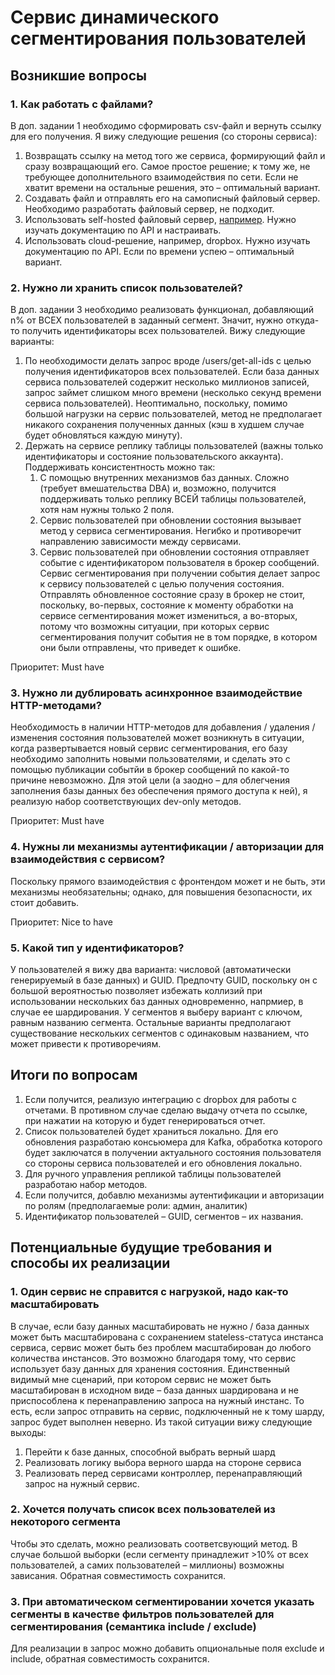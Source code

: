 # Сервис динамического сегментирования пользователей

## Возникшие вопросы
### 1. Как работать с файлами?
В доп. задании 1 необходимо сформировать csv-файл и вернуть ссылку для его получения. Я вижу следующие решения (со стороны сервиса):
1. Возвращать ссылку на метод того же сервиса, формирующий файл и сразу возвращающий его. Самое простое решение; к тому же, не требующее дополнительного взаимодействия по сети. Если не хватит времени на остальные решения, это – оптимальный вариант.
2. Создавать файл и отправлять его на самописный файловый сервер. Необходимо разработать файловый сервер, не подходит.
3. Использовать self-hosted файловый сервер, [например](https://github.com/drakkan/sftpgo). Нужно изучать документацию по API и настраивать.
4. Использовать cloud-решение, например, dropbox. Нужно изучать документацию по API. Если по времени успею – оптимальный вариант.
### 2. Нужно ли хранить список пользователей?
В доп. задании 3 необходимо реализовать функционал, добавляющий n% от ВСЕХ пользователей в заданный сегмент. Значит, нужно откуда-то получить идентификаторы всех пользователей. Вижу следующие варианты:
1. По необходимости делать запрос вроде /users/get-all-ids с целью получения идентификаторов всех пользователей. Если база данных сервиса пользователей содержит несколько миллионов записей, запрос займет слишком много времени (несколько секунд времени сервиса пользователей). Неоптимально, поскольку, помимо большой нагрузки на сервис пользователей, метод не предполагает никакого сохранения полученных данных (кэш в худшем случае будет обновляться каждую минуту).
2. Держать на сервисе реплику таблицы пользователей (важны только идентификаторы и состояние пользовательского аккаунта). Поддерживать консистентность можно так:
   1. С помощью внутренних механизмов баз данных. Сложно (требует вмешательства DBA) и, возможно, получится поддерживать только реплику ВСЕЙ таблицы пользователей, хотя нам нужны только 2 поля.
   2. Сервис пользователей при обновлении состояния вызывает метод у сервиса сегментирования. Негибко и противоречит направлению зависимости между сервисами.
   3. Сервис пользователей при обновлении состояния отправляет событие с идентификатором пользователя в брокер сообщений. Сервис сегментирования при получении события делает запрос к сервису пользователей с целью получения состояния. Отправлять обновленное состояние сразу в брокер не стоит, поскольку, во-первых, состояние к моменту обработки на сервисе сегментирования может измениться, а во-вторых, потому что возможны ситуации, при которых сервис сегментирования получит события не в том порядке, в котором они были отправлены, что приведет к ошибке.
  
Приоритет: Must have
### 3. Нужно ли дублировать асинхронное взаимодействие HTTP-методами?
Необходимость в наличии HTTP-методов для добавления / удаления / изменения состояния пользователей может возникнуть в ситуации, когда развертывается новый сервис сегментирования, его базу необходимо заполнить новыми пользователями, и сделать это с помощью публикации событйи в брокер сообщений по какой-то причине невозможно. Для этой цели (а заодно – для облегчения заполнения базы данных без обеспечения прямого доступа к ней), я реализую набор соответствующих dev-only методов. 

Приоритет: Must have
### 4. Нужны ли механизмы аутентификации / авторизации для взаимодействия с сервисом?
Поскольку прямого взаимодействия с фронтендом может и не быть, эти механизмы необязательны; однако, для повышения безопасности, их стоит добавить.

Приоритет: Nice to have
### 5. Какой тип у идентификаторов?
У пользователей я вижу два варианта: числовой (автоматически генерируемый в базе данных) и GUID. Предпочту GUID, поскольку он с большой вероятностью позволяет избежать коллизий при использовании нескольких баз данных одновременно, напрмиер, в случае ее шардирования.
У сегментов я выберу вариант с ключом, равным названию сегмента. Остальные варианты предполагают существование нескольких сегментов с одинаковым названием, что может привести к противоречиям.

## Итоги по вопросам
1. Если получится, реализую интеграцию с dropbox для работы с отчетами. В противном случае сделаю выдачу отчета по ссылке, при нажатии на которую и будет генерироваться отчет.
2. Список пользователей будет храниться локально. Для его обновления разработаю консьюмера для Kafka, обработка которого будет заключатся в получении актуального состояния пользователя со стороны сервиса пользователей и его обновления локально.
3. Для ручного управления репликой таблицы пользователей разработаю набор методов.
4. Если получится, добавлю механизмы аутентификации и авторизации по ролям (предполагаемые роли: админ, аналитик)
5. Идентификатор пользователей – GUID, сегментов – их названия.

## Потенциальные будущие требования и способы их реализации
### 1. Один сервис не справится с нагрузкой, надо как-то масштабировать
В случае, если базу данных масштабировать не нужно / база данных может быть масштабирована с сохранением stateless-статуса инстанса сервиса, сервис может быть без проблем масштабирован до любого количества инстансов. Это возможно благодаря тому, что сервис использует базу данных для хранения состояния. Единственный видимый мне сценарий, при котором сервис не может быть масштабирован в исходном виде – база данных шардирована и не приспособлена к перенаправлению запроса на нужный инстанс. То есть, если запрос отправить на сервис, подключенный не к тому шарду, запрос будет выполнен неверно. Из такой ситуации вижу следующие выходы:
1. Перейти к базе данных, способной выбрать верный шард
2. Реализовать логику выбора верного шарда на стороне сервиса
3. Реализовать перед сервисами контроллер, перенаправляющий запрос на нужный сервис.
### 2. Хочется получать список всех пользователей из некоторого сегмента
Чтобы это сделать, можно реализовать соответсвующий метод. В случае большой выборки (если сегменту принадлежит >10% от всех пользователей, а самих пользователей – миллионы) возможны зависания. Обратная совместимость сохранится.
### 3. При автоматическом сегментировании хочется указать сегменты в качестве фильтров пользователей для сегментирования (семантика include / exclude)
Для реализации в запрос можно добавить опциональные поля exclude и include, обратная совместимость сохранится.
